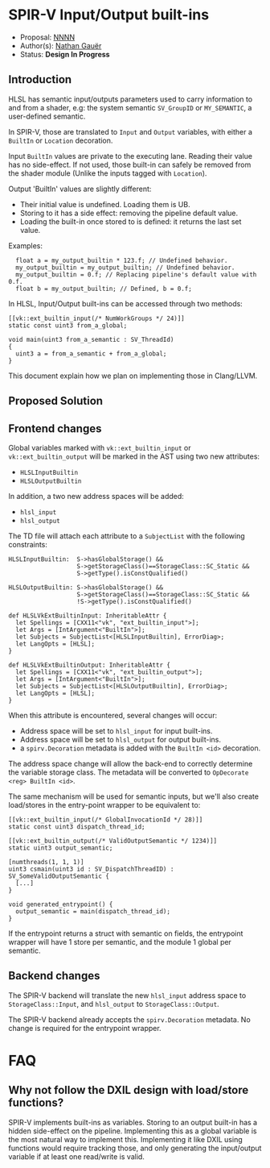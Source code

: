 # SPIR-V Input/Output built-ins

 * Proposal: [NNNN](NNNN-spirv-input-builtin.md)
 * Author(s): [Nathan Gauër](https://github.com/Keenuts)
 * Status: **Design In Progress**

## Introduction

HLSL has semantic input/outputs parameters used to carry information
to and from a shader, e.g: the system semantic `SV_GroupID` or `MY_SEMANTIC`,
a user-defined semantic.

In SPIR-V, those are translated to `Input` and `Output` variables,
with either a `BuiltIn` or `Location` decoration.

Input `BuiltIn` values are private to the executing lane. Reading their
value has no side-effect. If not used, those built-in can safely be removed
from the shader module (Unlike the inputs tagged with `Location`).

Output 'BuiltIn' values are slightly different:
 - Their initial value is undefined. Loading them is UB.
 - Storing to it has a side effect: removing the pipeline default value.
 - Loading the built-in once stored to is defined: it returns the last
   set value.

Examples:
```hlsl
  float a = my_output_builtin * 123.f; // Undefined behavior.
  my_output_builtin = my_output_builtin; // Undefined behavior.
  my_output_builtin = 0.f; // Replacing pipeline's default value with 0.f.
  float b = my_output_builtin; // Defined, b = 0.f;
```

In HLSL, Input/Output built-ins can be accessed through two methods:

```hlsl
[[vk::ext_builtin_input(/* NumWorkGroups */ 24)]]
static const uint3 from_a_global;

void main(uint3 from_a_semantic : SV_ThreadId)
{
  uint3 a = from_a_semantic + from_a_global;
}
```

This document explain how we plan on implementing those in Clang/LLVM.

## Proposed Solution

## Frontend changes

Global variables marked with `vk::ext_builtin_input` or
`vk::ext_builtin_output` will be marked in the AST using two new attributes:
- `HLSLInputBuiltin`
- `HLSLOutputBuiltin`

In addition, a two new address spaces will be added:
- `hlsl_input`
- `hlsl_output`

The TD file will attach each attribute to a `SubjectList` with the following
constraints:

```
HLSLInputBuiltin:  S->hasGlobalStorage() &&
                   S->getStorageClass()==StorageClass::SC_Static &&
                   S->getType().isConstQualified()

HLSLOutputBuiltin: S->hasGlobalStorage() &&
                   S->getStorageClass()==StorageClass::SC_Static &&
                   !S->getType().isConstQualified()

def HLSLVkExtBuiltinInput: InheritableAttr {
  let Spellings = [CXX11<"vk", "ext_builtin_input">];
  let Args = [IntArgument<"BuiltIn">];
  let Subjects = SubjectList<[HLSLInputBuiltin], ErrorDiag>;
  let LangOpts = [HLSL];
}

def HLSLVkExtBuiltinOutput: InheritableAttr {
  let Spellings = [CXX11<"vk", "ext_builtin_output">];
  let Args = [IntArgument<"BuiltIn">];
  let Subjects = SubjectList<[HLSLOutputBuiltin], ErrorDiag>;
  let LangOpts = [HLSL];
}
```

When this attribute is encountered, several changes will occur:
- Address space will be set to `hlsl_input` for input built-ins.
- Address space will be set to `hlsl_output` for output built-ins.
- a `spirv.Decoration` metadata is added with the `BuiltIn <id>` decoration.

The address space change will allow the back-end to correctly determine the variable
storage class.
The metadata will be converted to `OpDecorate <reg> BuiltIn <id>`.


The same mechanism will be used for semantic inputs, but we'll also create
load/stores in the entry-point wrapper to be equivalent to:

```
[[vk::ext_builtin_input(/* GlobalInvocationId */ 28)]]
static const uint3 dispatch_thread_id;

[[vk::ext_builtin_output(/* ValidOutputSemantic */ 1234)]]
static uint3 output_semantic;

[numthreads(1, 1, 1)]
uint3 csmain(uint3 id : SV_DispatchThreadID) : SV_SomeValidOutputSemantic {
  [...]
}

void generated_entrypoint() {
  output_semantic = main(dispatch_thread_id);
}
```

If the entrypoint returns a struct with semantic on fields, the entrypoint
wrapper will have 1 store per semantic, and the module 1 global per semantic.

## Backend changes

The SPIR-V backend will translate the new `hlsl_input` address space to
`StorageClass::Input`, and `hlsl_output` to `StorageClass::Output`.

The SPIR-V backend already accepts the `spirv.Decoration` metadata.
No change is required for the entrypoint wrapper.

# FAQ

## Why not follow the DXIL design with load/store functions?

SPIR-V implements built-ins as variables.
Storing to an output built-in has a hidden side-effect on the pipeline.
Implementing this as a global variable is the most natural way to implement
this. Implementing it like DXIL using functions would require tracking those,
and only generating the input/output variable if at least one read/write is
valid.
